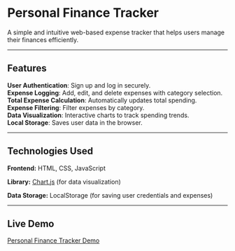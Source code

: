 # **Personal Finance Tracker**  

A simple and intuitive web-based expense tracker that helps users manage their finances efficiently.  

---

## **Features**  

**User Authentication**: Sign up and log in securely.  
**Expense Logging**: Add, edit, and delete expenses with category selection.  
**Total Expense Calculation**: Automatically updates total spending.  
**Expense Filtering**: Filter expenses by category.  
**Data Visualization**: Interactive charts to track spending trends.  
**Local Storage**: Saves user data in the browser.  

---

## **Technologies Used**  

**Frontend:** HTML, CSS, JavaScript

**Library:** [Chart.js](https://www.chartjs.org/) (for data visualization)  

**Data Storage:** LocalStorage (for saving user credentials and expenses)  

---

## **Live Demo** 

[Personal Finance Tracker Demo](https://personal-finance-tracker-git-main-uyen-truongs-projects.vercel.app/)



